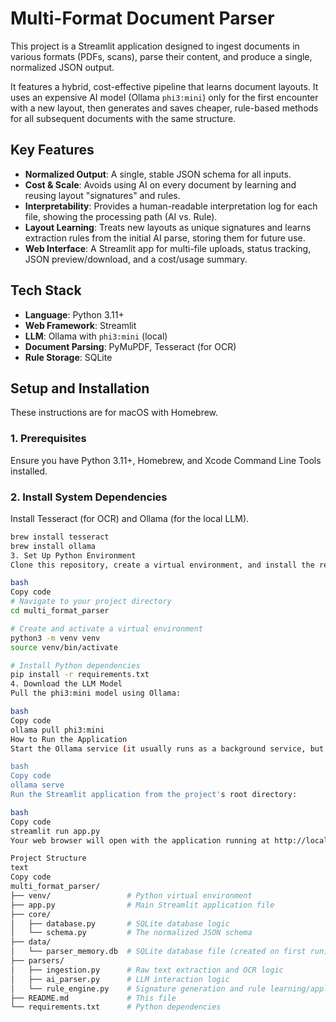 # Multi-Format Document Parser

This project is a Streamlit application designed to ingest documents in various formats (PDFs, scans), parse their content, and produce a single, normalized JSON output.

It features a hybrid, cost-effective pipeline that learns document layouts. It uses an expensive AI model (Ollama `phi3:mini`) only for the first encounter with a new layout, then generates and saves cheaper, rule-based methods for all subsequent documents with the same structure.

## Key Features

- **Normalized Output**: A single, stable JSON schema for all inputs.
- **Cost & Scale**: Avoids using AI on every document by learning and reusing layout "signatures" and rules.
- **Interpretability**: Provides a human-readable interpretation log for each file, showing the processing path (AI vs. Rule).
- **Layout Learning**: Treats new layouts as unique signatures and learns extraction rules from the initial AI parse, storing them for future use.
- **Web Interface**: A Streamlit app for multi-file uploads, status tracking, JSON preview/download, and a cost/usage summary.

## Tech Stack

- **Language**: Python 3.11+
- **Web Framework**: Streamlit
- **LLM**: Ollama with `phi3:mini` (local)
- **Document Parsing**: PyMuPDF, Tesseract (for OCR)
- **Rule Storage**: SQLite

## Setup and Installation

These instructions are for macOS with Homebrew.

### 1. Prerequisites

Ensure you have Python 3.11+, Homebrew, and Xcode Command Line Tools installed.

### 2. Install System Dependencies

Install Tesseract (for OCR) and Ollama (for the local LLM).

```bash
brew install tesseract
brew install ollama
3. Set Up Python Environment
Clone this repository, create a virtual environment, and install the required Python packages.

bash
Copy code
# Navigate to your project directory
cd multi_format_parser

# Create and activate a virtual environment
python3 -m venv venv
source venv/bin/activate

# Install Python dependencies
pip install -r requirements.txt
4. Download the LLM Model
Pull the phi3:mini model using Ollama:

bash
Copy code
ollama pull phi3:mini
How to Run the Application
Start the Ollama service (it usually runs as a background service, but you can ensure it's running in a separate terminal):

bash
Copy code
ollama serve
Run the Streamlit application from the project's root directory:

bash
Copy code
streamlit run app.py
Your web browser will open with the application running at http://localhost:8501.

Project Structure
text
Copy code
multi_format_parser/
├── venv/                 # Python virtual environment
├── app.py                # Main Streamlit application file
├── core/
│   ├── database.py       # SQLite database logic
│   └── schema.py         # The normalized JSON schema
├── data/
│   └── parser_memory.db  # SQLite database file (created on first run)
├── parsers/
│   ├── ingestion.py      # Raw text extraction and OCR logic
│   ├── ai_parser.py      # LLM interaction logic
│   └── rule_engine.py    # Signature generation and rule learning/application
├── README.md             # This file
└── requirements.txt      # Python dependencies
